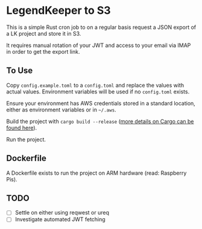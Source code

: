 # LegendKeeper to S3

This is a simple Rust cron job to on a regular basis request a JSON export of a LK project and store it in S3.

It requires manual rotation of your JWT and access to your email via IMAP in order to get the export link.

## To Use

Copy `config.example.toml` to a `config.toml` and replace the values with actual values. Environment variables will be used if no `config.toml` exists.

Ensure your environment has AWS credentials stored in a standard location, either as environment variables or in `~/.aws`.

Build the project with `cargo build --release` ([more details on Cargo can be found here](https://doc.rust-lang.org/cargo/)).

Run the project.

## Dockerfile

A Dockerfile exists to run the project on ARM hardware (read: Raspberry Pis).

## TODO

- [ ] Settle on either using reqwest or ureq
- [ ] Investigate automated JWT fetching
